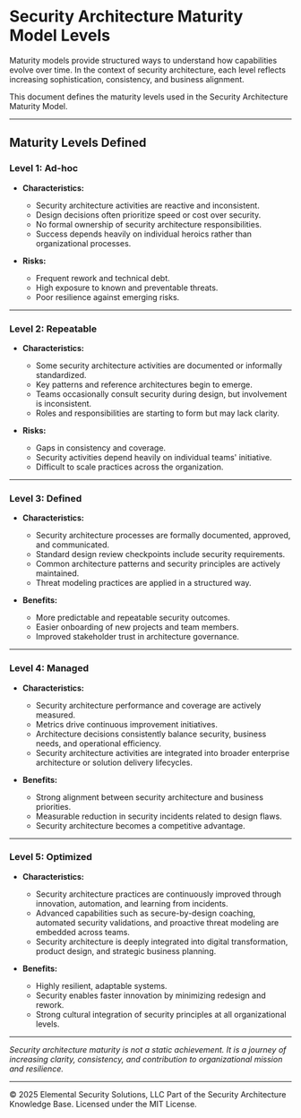 # Security Architecture Maturity Model Levels

Maturity models provide structured ways to understand how capabilities evolve over time. In the context of security architecture, each level reflects increasing sophistication, consistency, and business alignment.

This document defines the maturity levels used in the Security Architecture Maturity Model.

---

## Maturity Levels Defined

### Level 1: Ad-hoc

- **Characteristics:**
  - Security architecture activities are reactive and inconsistent.
  - Design decisions often prioritize speed or cost over security.
  - No formal ownership of security architecture responsibilities.
  - Success depends heavily on individual heroics rather than organizational processes.

- **Risks:**
  - Frequent rework and technical debt.
  - High exposure to known and preventable threats.
  - Poor resilience against emerging risks.

---

### Level 2: Repeatable

- **Characteristics:**
  - Some security architecture activities are documented or informally standardized.
  - Key patterns and reference architectures begin to emerge.
  - Teams occasionally consult security during design, but involvement is inconsistent.
  - Roles and responsibilities are starting to form but may lack clarity.

- **Risks:**
  - Gaps in consistency and coverage.
  - Security activities depend heavily on individual teams' initiative.
  - Difficult to scale practices across the organization.

---

### Level 3: Defined

- **Characteristics:**
  - Security architecture processes are formally documented, approved, and communicated.
  - Standard design review checkpoints include security requirements.
  - Common architecture patterns and security principles are actively maintained.
  - Threat modeling practices are applied in a structured way.

- **Benefits:**
  - More predictable and repeatable security outcomes.
  - Easier onboarding of new projects and team members.
  - Improved stakeholder trust in architecture governance.

---

### Level 4: Managed

- **Characteristics:**
  - Security architecture performance and coverage are actively measured.
  - Metrics drive continuous improvement initiatives.
  - Architecture decisions consistently balance security, business needs, and operational efficiency.
  - Security architecture activities are integrated into broader enterprise architecture or solution delivery lifecycles.

- **Benefits:**
  - Strong alignment between security architecture and business priorities.
  - Measurable reduction in security incidents related to design flaws.
  - Security architecture becomes a competitive advantage.

---

### Level 5: Optimized

- **Characteristics:**
  - Security architecture practices are continuously improved through innovation, automation, and learning from incidents.
  - Advanced capabilities such as secure-by-design coaching, automated security validations, and proactive threat modeling are embedded across teams.
  - Security architecture is deeply integrated into digital transformation, product design, and strategic business planning.

- **Benefits:**
  - Highly resilient, adaptable systems.
  - Security enables faster innovation by minimizing redesign and rework.
  - Strong cultural integration of security principles at all organizational levels.

---

*Security architecture maturity is not a static achievement. It is a journey of increasing clarity, consistency, and contribution to organizational mission and resilience.*



---
© 2025 Elemental Security Solutions, LLC
Part of the Security Architecture Knowledge Base.
Licensed under the MIT License.
